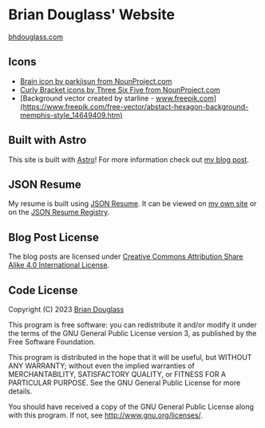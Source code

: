 # Brian Douglass' Website

[bhdouglass.com](http://bhdouglass.com/)

## Icons

- [Brain icon by parkjisun from NounProject.com](https://thenounproject.com/icon/brain-206188/)
- [Curly Bracket icons by Three Six Five from NounProject.com](https://thenounproject.com/icon/curly-bracket-1418243/)
- [Background vector created by starline - www.freepik.com](https://www.freepik.com/free-vector/abstact-hexagon-background-memphis-style_14649409.htm)

## Built with Astro

This site is built with [Astro](https://astro.build/)! For more information
check out [my blog post](https://bhdouglass.com/blog/tech/2022-02-07-built-with-astro/).

## JSON Resume

My resume is built using [JSON Resume](https://jsonresume.org/).
It can be viewed on [my own site](https://bhdouglass.com/resume) or on the [JSON Resume Registry](https://registry.jsonresume.org/bhdouglass).

## Blog Post License

The blog posts are licensed under [Creative Commons Attribution Share Alike 4.0 International License](https://creativecommons.org/licenses/by-sa/4.0/).

## Code License

Copyright (C) 2023 [Brian Douglass](http://bhdouglass.com/)

This program is free software: you can redistribute it and/or modify it under the terms of the GNU General Public License version 3, as published
by the Free Software Foundation.

This program is distributed in the hope that it will be useful, but WITHOUT ANY WARRANTY; without even the implied warranties of MERCHANTABILITY, SATISFACTORY QUALITY, or FITNESS FOR A PARTICULAR PURPOSE.  See the GNU General Public License for more details.

You should have received a copy of the GNU General Public License along with this program.  If not, see <http://www.gnu.org/licenses/>.
